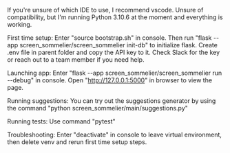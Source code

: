 If you're unsure of which IDE to use, I recommend vscode.
Unsure of compatibility, but I'm running Python 3.10.6 at the moment and everything is working.

First time setup: 
Enter "source bootstrap.sh" in console.
Then run "flask --app screen_sommelier/screen_sommelier init-db" to initialize flask.
Create .env file in parent folder and copy the API key to it. Check Slack for the key or reach out to a team member if you need help.

Launching app: 
Enter "flask --app screen_sommelier/screen_sommelier run --debug" in console. Open "http://127.0.0.1:5000" in browser to view the page.

Running suggestions:
You can try out the suggestions generator by using the command "python screen_sommelier/main/suggestions.py"

Running tests:
Use command "pytest"

Troubleshooting:
Enter "deactivate" in console to leave virtual environment, then delete venv and rerun first time setup steps.
